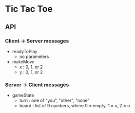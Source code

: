 # Tic Tac Toe

## API

### Client -> Server messages

* readyToPlay
  * no parameters
* makeMove
  * x : 0, 1, or 2
  * y : 0, 1, or 2

### Server -> Client messages

* gameState
  * turn : one of "you", "other", "none"
  * board : list of 9 numbers, where 0 = empty, 1 = x, 2 = o
